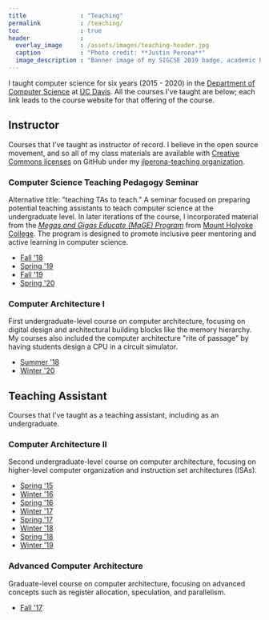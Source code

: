 ```yaml
---
title               : "Teaching"
permalink           : /teaching/
toc                 : true
header              :
  overlay_image     : /assets/images/teaching-header.jpg
  caption           : "Photo credit: **Justin Perona**"
  image_description : "Banner image of my SIGCSE 2019 badge, academic hood, and graduation stole."
---
```


I taught computer science for six years (2015 - 2020) in the [Department of Computer Science](https://cs.ucdavis.edu/) at [UC Davis](https://www.ucdavis.edu/).
All the courses I've taught are below; each link leads to the course website for that offering of the course.

## Instructor

Courses that I've taught as instructor of record.
I believe in the open source movement, and so all of my class materials are available with [Creative Commons licenses](https://creativecommons.org/licenses/) on GitHub under my [jlperona-teaching organization](https://github.com/jlperona-teaching).

### Computer Science Teaching Pedagogy Seminar

Alternative title: "teaching TAs to teach."
A seminar focused on preparing potential teaching assistants to teach computer science at the undergraduate level.
In later iterations of the course, I incorporated material from the [*Megas and Gigas Educate (MaGE) Program*](https://sites.google.com/a/mtholyoke.edu/mage/) from [Mount Holyoke College](https://www.mtholyoke.edu/).
The program is designed to promote inclusive peer mentoring and active learning in computer science.

  * [Fall '18](https://github.com/jlperona-teaching/ecs390-fall18)
  * [Spring '19](https://github.com/jlperona-teaching/ecs390-spring19)
  * [Fall '19](https://github.com/jlperona-teaching/ecs390-fall19)
  * [Spring '20](https://github.com/jlperona-teaching/ecs390-spring20)

### Computer Architecture I

First undergraduate-level course on computer architecture, focusing on digital design and architectural building blocks like the memory hierarchy.
My courses also included the computer architecture "rite of passage" by having students design a CPU in a circuit simulator.

  * [Summer '18](https://github.com/jlperona-teaching/ecs154a-ssii18)
  * [Winter '20](https://github.com/jlperona-teaching/ecs154a-winter20/)

## Teaching Assistant

Courses that I've taught as a teaching assistant, including as an undergraduate.

### Computer Architecture II

Second undergraduate-level course on computer architecture, focusing on higher-level computer organization and instruction set architectures (ISAs).

  * [Spring '15](http://american.cs.ucdavis.edu/academic/ecs154b.s15/)
  * [Winter '16](http://american.cs.ucdavis.edu/academic/ecs154b.w16/)
  * [Spring '16](http://american.cs.ucdavis.edu/academic/ecs154b.s16/)
  * [Winter '17](http://american.cs.ucdavis.edu/academic/ecs154b.w17/)
  * [Spring '17](http://american.cs.ucdavis.edu/academic/ecs154b.s17/)
  * [Winter '18](https://github.com/jlpteaching/ECS154B/releases/tag/wq18-end)
  * [Spring '18](http://american.cs.ucdavis.edu/academic/ecs154b.s18/)
  * [Winter '19](https://github.com/jlpteaching/ECS154B/releases/tag/wq19)

### Advanced Computer Architecture

Graduate-level course on computer architecture, focusing on advanced concepts such as register allocation, speculation, and parallelism.

  * [Fall '17](https://github.com/jlpteaching/ECS201A)
